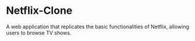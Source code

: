 # Netflix-Clone
A web application that replicates the basic functionalities of Netflix, allowing users to browse TV shows.
